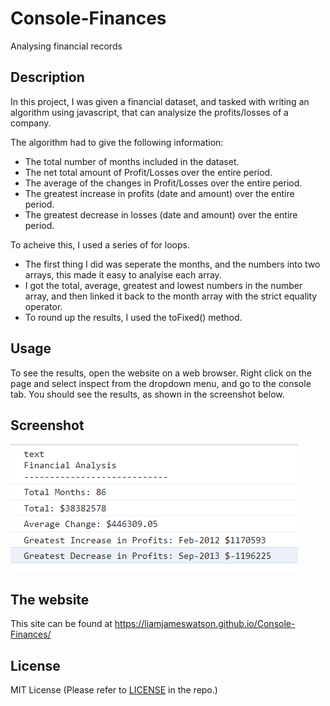 # Console-Finances

Analysing financial records

## Description

In this project, I was given a financial dataset, and tasked with writing an algorithm using javascript, that can analysize the profits/losses of a company.

The algorithm had to give the following information:

- The total number of months included in the dataset.
- The net total amount of Profit/Losses over the entire period.
- The average of the changes in Profit/Losses over the entire period.
- The greatest increase in profits (date and amount) over the entire period.
- The greatest decrease in losses (date and amount) over the entire period.

To acheive this, I used a series of for loops.

- The first thing I did was seperate the months, and the numbers into two arrays, this made it easy to analyise each array.
- I got the total, average, greatest and lowest numbers in the number array, and then linked it back to the month array with the strict equality operator.
- To round up the results, I used the toFixed() method.

## Usage

To see the results, open the website on a web browser. Right click on the page and select inspect from the dropdown menu, and go to the console tab. You should see the results, as shown in the screenshot below.

## Screenshot

![Screenshot](./assets/images/screenshot%20of%20console-finances.png)

## The website

This site can be found at https://liamjameswatson.github.io/Console-Finances/

## License

MIT License (Please refer to [LICENSE](/LICENSE) in the repo.)
